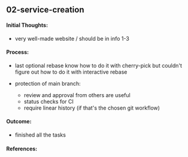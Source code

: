 ## 02-service-creation

#### Initial Thoughts:
- very well-made website / should be in info 1-3 

#### Process:
- last optional rebase know how to do it with cherry-pick but couldn't figure out how to do it with interactive rebase

- protection of main branch:
  -  review and approval from others are useful
  - status checks for CI
  - require linear history (if that's the chosen git workflow)

#### Outcome:
- finished all the tasks

#### References:
 


